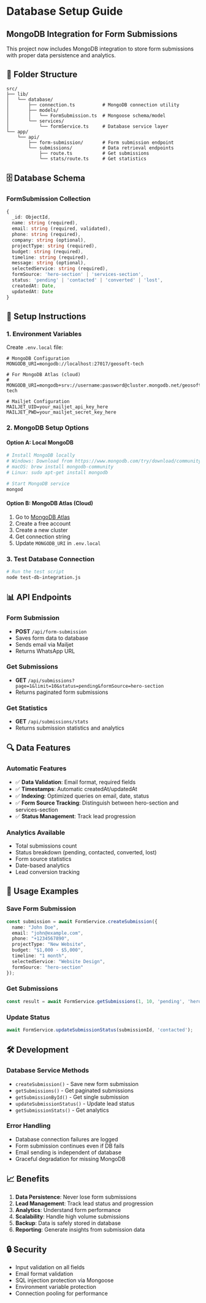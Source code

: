 # Database Setup Guide

## MongoDB Integration for Form Submissions

This project now includes MongoDB integration to store form submissions with proper data persistence and analytics.

## 📁 Folder Structure

```
src/
├── lib/
│   └── database/
│       ├── connection.ts          # MongoDB connection utility
│       ├── models/
│       │   └── FormSubmission.ts  # Mongoose schema/model
│       └── services/
│           └── formService.ts     # Database service layer
└── app/
    └── api/
        ├── form-submission/       # Form submission endpoint
        └── submissions/           # Data retrieval endpoints
            ├── route.ts           # Get submissions
            └── stats/route.ts     # Get statistics
```

## 🗄️ Database Schema

### FormSubmission Collection

```typescript
{
  _id: ObjectId,
  name: string (required),
  email: string (required, validated),
  phone: string (required),
  company: string (optional),
  projectType: string (required),
  budget: string (required),
  timeline: string (required),
  message: string (optional),
  selectedService: string (required),
  formSource: 'hero-section' | 'services-section',
  status: 'pending' | 'contacted' | 'converted' | 'lost',
  createdAt: Date,
  updatedAt: Date
}
```

## 🔧 Setup Instructions

### 1. Environment Variables

Create `.env.local` file:

```env
# MongoDB Configuration
MONGODB_URI=mongodb://localhost:27017/geosoft-tech

# For MongoDB Atlas (cloud)
# MONGODB_URI=mongodb+srv://username:password@cluster.mongodb.net/geosoft-tech

# Mailjet Configuration
MAILJET_UID=your_mailjet_api_key_here
MAILJET_PWD=your_mailjet_secret_key_here
```

### 2. MongoDB Setup Options

#### Option A: Local MongoDB
```bash
# Install MongoDB locally
# Windows: Download from https://www.mongodb.com/try/download/community
# macOS: brew install mongodb-community
# Linux: sudo apt-get install mongodb

# Start MongoDB service
mongod
```

#### Option B: MongoDB Atlas (Cloud)
1. Go to [MongoDB Atlas](https://www.mongodb.com/atlas)
2. Create a free account
3. Create a new cluster
4. Get connection string
5. Update `MONGODB_URI` in `.env.local`

### 3. Test Database Connection

```bash
# Run the test script
node test-db-integration.js
```

## 📊 API Endpoints

### Form Submission
- **POST** `/api/form-submission`
- Saves form data to database
- Sends email via Mailjet
- Returns WhatsApp URL

### Get Submissions
- **GET** `/api/submissions?page=1&limit=10&status=pending&formSource=hero-section`
- Returns paginated form submissions

### Get Statistics
- **GET** `/api/submissions/stats`
- Returns submission statistics and analytics

## 🔍 Data Features

### Automatic Features
- ✅ **Data Validation**: Email format, required fields
- ✅ **Timestamps**: Automatic createdAt/updatedAt
- ✅ **Indexing**: Optimized queries on email, date, status
- ✅ **Form Source Tracking**: Distinguish between hero-section and services-section
- ✅ **Status Management**: Track lead progression

### Analytics Available
- Total submissions count
- Status breakdown (pending, contacted, converted, lost)
- Form source statistics
- Date-based analytics
- Lead conversion tracking

## 🚀 Usage Examples

### Save Form Submission
```typescript
const submission = await FormService.createSubmission({
  name: "John Doe",
  email: "john@example.com",
  phone: "+1234567890",
  projectType: "New Website",
  budget: "$1,000 - $5,000",
  timeline: "1 month",
  selectedService: "Website Design",
  formSource: "hero-section"
});
```

### Get Submissions
```typescript
const result = await FormService.getSubmissions(1, 10, 'pending', 'hero-section');
```

### Update Status
```typescript
await FormService.updateSubmissionStatus(submissionId, 'contacted');
```

## 🛠️ Development

### Database Service Methods
- `createSubmission()` - Save new form submission
- `getSubmissions()` - Get paginated submissions
- `getSubmissionById()` - Get single submission
- `updateSubmissionStatus()` - Update lead status
- `getSubmissionStats()` - Get analytics

### Error Handling
- Database connection failures are logged
- Form submission continues even if DB fails
- Email sending is independent of database
- Graceful degradation for missing MongoDB

## 📈 Benefits

1. **Data Persistence**: Never lose form submissions
2. **Lead Management**: Track lead status and progression
3. **Analytics**: Understand form performance
4. **Scalability**: Handle high volume submissions
5. **Backup**: Data is safely stored in database
6. **Reporting**: Generate insights from submission data

## 🔒 Security

- Input validation on all fields
- Email format validation
- SQL injection protection via Mongoose
- Environment variable protection
- Connection pooling for performance

